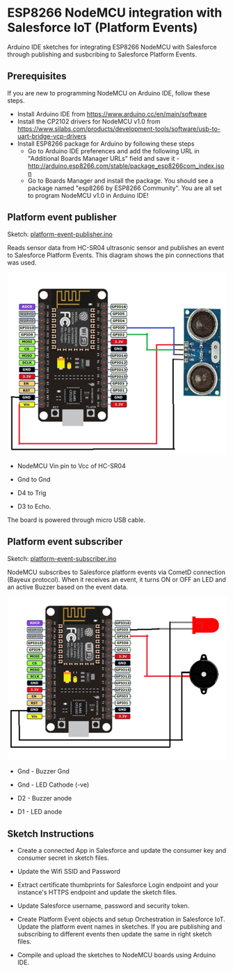 # ESP8266 NodeMCU integration with Salesforce IoT (Platform Events) #
Arduino IDE sketches for integrating ESP8266 NodeMCU with Salesforce through publishing and susbcribing to Salesforce Platform Events. 

## Prerequisites ##
If you are new to programming NodeMCU on Arduino IDE, follow these steps.

* Install Arduino IDE from https://www.arduino.cc/en/main/software
* Install the CP2102 drivers for NodeMCU v1.0 from https://www.silabs.com/products/development-tools/software/usb-to-uart-bridge-vcp-drivers
* Install ESP8266 package for Arduino by following these steps
  * Go to Arduino IDE preferences and add the following URL in "Additional Boards Manager URLs" field and save it - http://arduino.esp8266.com/stable/package_esp8266com_index.json
  * Go to Boards Manager and install the package. You should see a package named "esp8266 by ESP8266 Community". You are all set to program NodeMCU v1.0 in Arduino IDE!

## Platform event publisher ##
Sketch: [platform-event-publisher.ino](/platform-event-publisher/platform-event-publisher.ino)

Reads sensor data from HC-SR04 ultrasonic sensor and publishes an event to Salesforce Platform Events. This diagram shows the pin connections that was used.

![alt text](/platform-event-publisher/esp8266-hcsr04-diagram.png?raw=true)

* NodeMCU Vin pin to Vcc of HC-SR04

* Gnd to Gnd

* D4 to Trig

* D3 to Echo.

The board is powered through micro USB cable.

## Platform event subscriber ##
Sketch: [platform-event-subscriber.ino](/platform-event-subscriber/platform-event-subscriber.ino)

NodeMCU subscribes to Salesforce platform events via CometD connection (Bayeux protocol). When it receives an event, it turns ON or OFF an LED and an active Buzzer based on the event data.

![alt text](/platform-event-subscriber/esp8266-LED-buzzer-diagram.png?raw=true)

* Gnd - Buzzer Gnd

* Gnd - LED Cathode (-ve)

* D2 - Buzzer anode

* D1 - LED anode

## Sketch Instructions ##
* Create a connected App in Salesforce and update the consumer key and consumer secret in sketch files.

* Update the Wifi SSID and Password

* Extract certificate thumbprints for Salesforce Login endpoint and your instance's HTTPS endpoint and update the sketch files.

* Update Salesforce username, password and security token.

* Create Platform Event objects and setup Orchestration in Salesforce IoT. Update the platform event names in sketches. If you are publishing and subscribing to different events then update the same in right sketch files. 

* Compile and upload the sketches to NodeMCU boards using Arduino IDE.
